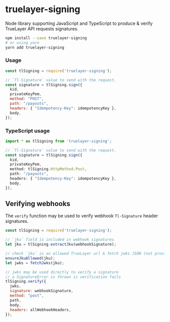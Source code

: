 # truelayer-signing
Node library supporting JavaScript and TypeScript to produce & verify TrueLayer API requests signatures.

```sh
npm install --save truelayer-signing
# or using yarn
yarn add truelayer-signing
```

### Usage
```javascript
const tlSigning = require('truelayer-signing');

// `Tl-Signature` value to send with the request.
const signature = tlSigning.sign({
  kid,
  privateKeyPem,
  method: "POST",
  path: "/payouts",
  headers: { "Idempotency-Key": idempotencyKey },
  body,
});
```

### TypeScript usage
```typescript
import * as tlSigning from 'truelayer-signing';

// `Tl-Signature` value to send with the request.
const signature = tlSigning.sign({
  kid,
  privateKeyPem,
  method: tlSigning.HttpMethod.Post,
  path: "/payouts",
  headers: { "Idempotency-Key": idempotencyKey },
  body,
});
```

## Verifying webhooks
The `verify` function may be used to verify webhook `Tl-Signature` header signatures.
 
```javascript
const tlSigning = require('truelayer-signing');

// `jku` field is included in webhook signatures
let jku = tlSigning.extractJku(webhookSignature);

// check `jku` is an allowed TrueLayer url & fetch jwks JSON (not provided by this lib)
ensureJkuAllowed(jku);
let jwks = fetchJwks(jku);

// jwks may be used directly to verify a signature
// a SignatureError is thrown is verification fails
tlSigning.verify({
  jwks,
  signature: webhookSignature,
  method: "post",
  path,
  body,
  headers: allWebhookHeaders,
});
```
